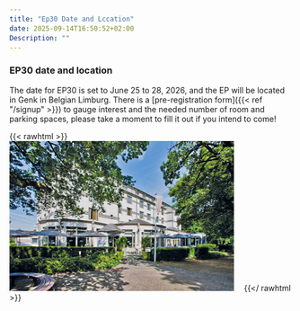 ```yaml
---
title: "Ep30 Date and Lccation"
date: 2025-09-14T16:50:52+02:00
Description: ""
---
```

### EP30 date and location
The date for EP30 is set to June 25 to 28, 2026, and the EP will be located in Genk in Belgian Limburg.
There is a [pre-registration form]({{< ref "/signup" >}}) to gauge interest and the needed number of room and parking spaces, 
please take a moment to fill it out if you intend to come!

{{< rawhtml >}}
        <img src="images/hotel_genk.png" class="img-responsive pull-left gap-right" style="padding-right: 1em;" />
{{</ rawhtml >}}